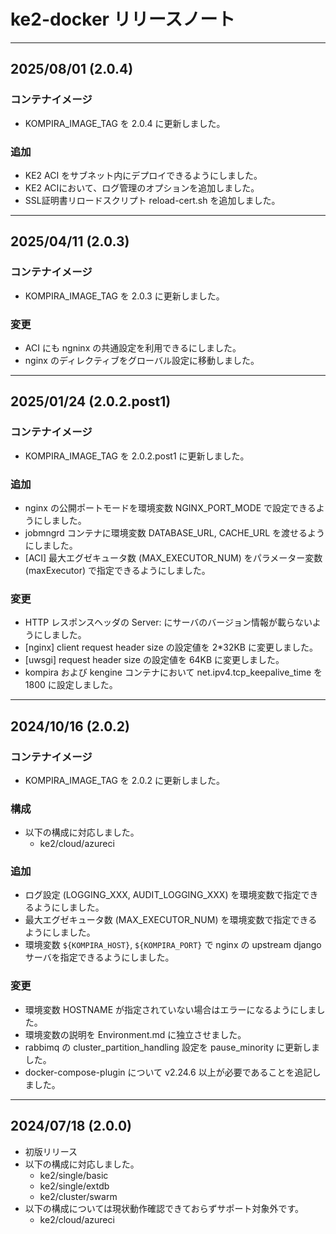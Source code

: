 # ke2-docker リリースノート

---
## 2025/08/01 (2.0.4)
### コンテナイメージ
- KOMPIRA_IMAGE_TAG を 2.0.4 に更新しました。

### 追加
- KE2 ACI をサブネット内にデプロイできるようにしました。
- KE2 ACIにおいて、ログ管理のオプションを追加しました。
- SSL証明書リロードスクリプト reload-cert.sh を追加しました。

---
## 2025/04/11 (2.0.3)
### コンテナイメージ
- KOMPIRA_IMAGE_TAG を 2.0.3 に更新しました。

### 変更
- ACI にも ngninx の共通設定を利用できるにしました。
- nginx のディレクティブをグローバル設定に移動しました。

---
## 2025/01/24 (2.0.2.post1)
### コンテナイメージ
- KOMPIRA_IMAGE_TAG を 2.0.2.post1 に更新しました。

### 追加
- nginx の公開ポートモードを環境変数 NGINX_PORT_MODE で設定できるようにしました。
- jobmngrd コンテナに環境変数 DATABASE_URL, CACHE_URL を渡せるようにしました。
- [ACI] 最大エグゼキュータ数 (MAX_EXECUTOR_NUM) をパラメーター変数 (maxExecutor) で指定できるようにしました。

### 変更
- HTTP レスポンスヘッダの Server: にサーバのバージョン情報が載らないようにしました。
- [nginx] client request header size の設定値を 2*32KB に変更しました。
- [uwsgi] request header size の設定値を 64KB に変更しました。
- kompira および kengine コンテナにおいて net.ipv4.tcp_keepalive_time を 1800 に設定しました。

---
## 2024/10/16 (2.0.2)
### コンテナイメージ
- KOMPIRA_IMAGE_TAG を 2.0.2 に更新しました。

### 構成
- 以下の構成に対応しました。
    - ke2/cloud/azureci

### 追加
- ログ設定 (LOGGING_XXX, AUDIT_LOGGING_XXX) を環境変数で指定できるようにしました。
- 最大エグゼキュータ数 (MAX_EXECUTOR_NUM) を環境変数で指定できるようにしました。
- 環境変数 `${KOMPIRA_HOST}`, `${KOMPIRA_PORT}` で nginx の upstream django サーバを指定できるようにしました。

### 変更
- 環境変数 HOSTNAME が指定されていない場合はエラーになるようにしました。
- 環境変数の説明を Environment.md に独立させました。
- rabbimq の cluster_partition_handling 設定を pause_minority に更新しました。
- docker-compose-plugin について v2.24.6 以上が必要であることを追記しました。

---
## 2024/07/18 (2.0.0)
- 初版リリース
- 以下の構成に対応しました。
    - ke2/single/basic
    - ke2/single/extdb
    - ke2/cluster/swarm
- 以下の構成については現状動作確認できておらずサポート対象外です。
    - ke2/cloud/azureci
